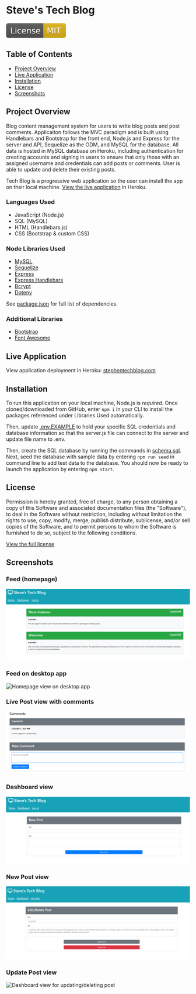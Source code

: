 # Steve's Tech Blog

![MIT license badge](./screenshots/mit-license.svg)

## Table of Contents
- [Project Overview](#project-overview) 
- [Live Application](#live-application)
- [Installation](#installation)
- [License](#license)
- [Screenshots](#screenshots)

## Project Overview
Blog content management system for users to write blog posts and post comments. Applicaiton follows the MVC paradigm and is built using Handlebars and Bootstrap for the front end, Node.js and Express for the server and API, Sequelize as the ODM, and MySQL for the database. All data is hosted in MySQL database on Heroku, including authentication for creating accounts and signing in users to ensure that only those with an assigned username and credentials can add posts or comments. User is able to update and delete their existing posts.

Tech Blog is a progressive web application so the user can install the app on their local machine. [View the live application](https://stephentechblog.com/) in Heroku.

### Languages Used
- JavaScript (Node.js)
- SQL (MySQL)
- HTML (Handlebars.js)
- CSS (Bootstrap & custom CSS)

### Node Libraries Used
- [MySQL](https://www.npmjs.com/package/mysql)
- [Sequelize](https://www.npmjs.com/package/sequelize)
- [Express](https://www.npmjs.com/package/express)
- [Express Handlebars](https://www.npmjs.com/package/express-handlebars)
- [Bcrypt](https://www.npmjs.com/package/bcrypt)
- [Dotenv](https://www.npmjs.com/package/dotenv)

See [package.json](./package.json) for full list of dependencies.

### Additional Libraries
- [Bootstrap](https://getbootstrap.com/)
- [Font Awesome](https://fontawesome.com/)

## Live Application
View application deployment in Heroku: [stephentechblog.com](https://stephentechblog.com/)

## Installation
To run this application on your local machine, Node.js is _required_. Once cloned/downloaded from GitHub, enter ```npm i``` in your CLI to install the packages referenced under Libraries Used automatically. 

Then, update [.env.EXAMPLE](./.env.EXAMPLE) to hold your specific SQL credentials and database information so that the server.js file can connect to the server and update file name to .env. 

Then, create the SQL database by running the commands in [schema.sql](./db/schema.sql). Next, seed the database with sample data by entering ```npm run seed``` in command line to add test data to the database. You should now be ready to launch the application by entering ```npm start```.


## License
Permission is hereby granted, free of charge, to any person obtaining a copy of this Software and associated documentation files (the "Software"), to deal in the Software without  restriction, including without limitation the rights to use, copy, modify, merge, publish distribute, sublicense, and/or sell copies of the Software, and to permit persons to whom the Software is furnished to do so, subject to the following conditions.

[View the full license](./LICENSE)

## Screenshots

### Feed (homepage)
![Homepage view with posts](./screenshots/homepage.png)

### Feed on desktop app
![Homepage view on desktop app]()

### Live Post view with comments
![Post view for adding comment](./screenshots/comments.png)

### Dashboard view
![Dashboard view for managing posts](./screenshots/new-post.png)

### New Post view
![Dashboard view for drafting new post](./screenshots/edit-delete-post.png)

### Update Post view
![Dashboard view for updating/deleting post]()